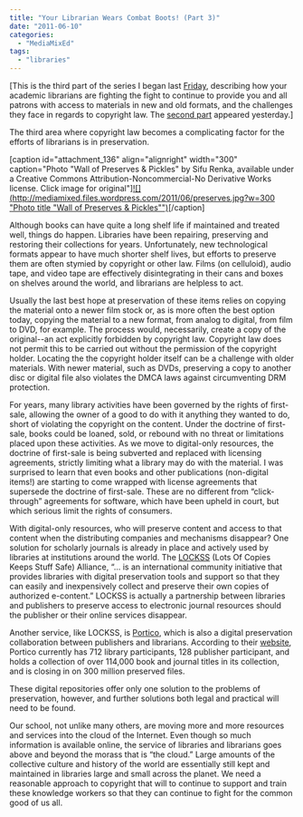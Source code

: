 ```yaml
---
title: "Your Librarian Wears Combat Boots! (Part 3)"
date: "2011-06-10"
categories: 
  - "MediaMixEd"
tags: 
  - "libraries"
---
```


\[This is the third part of the series I began last [Friday](http://mediamixed.wordpress.com/2011/06/09/your-librarian-wears-combat-boots-part-1/ "Your Librarian Wears Combat Boots! (Part 1)"), describing how your academic librarians are fighting the fight to continue to provide you and all patrons with access to materials in new and old formats, and the challenges they face in regards to copyright law. The [second part](http://mediamixed.wordpress.com/2011/06/10/your-librarian-wears-combat-boots-part-2/ "Your Librarian Wears Combat Boots! (Part 2)") appeared yesterday.\]

The third area where copyright law becomes a complicating factor for the efforts of librarians is in preservation.

\[caption id="attachment\_136" align="alignright" width="300" caption="Photo "Wall of Preserves & Pickles" by Sifu Renka, available under a Creative Commons Attribution-Noncommercial-No Derivative Works license. Click image for original"\][![](http://mediamixed.files.wordpress.com/2011/06/preserves.jpg?w=300 "Photo title "Wall of Preserves & Pickles"")](http://www.flickr.com/photos/sifu_renka/1133060967/)\[/caption\]

Although books can have quite a long shelf life if maintained and treated well, things do happen. Libraries have been repairing, preserving and restoring their collections for years. Unfortunately, new technological formats appear to have much shorter shelf lives, but efforts to preserve them are often stymied by copyright or other law. Films (on celluloid), audio tape, and video tape are effectively disintegrating in their cans and boxes on shelves around the world, and librarians are helpless to act.

Usually the last best hope at preservation of these items relies on copying the material onto a newer film stock or, as is more often the best option today, copying the material to a new format, from analog to digital, from film to DVD, for example. The process would, necessarily, create a copy of the original--an act explicitly forbidden by copyright law. Copyright law does not permit this to be carried out without the permission of the copyright holder. Locating the the copyright holder itself can be a challenge with older materials. With newer material, such as DVDs, preserving a copy to another disc or digital file also violates the DMCA laws against circumventing DRM protection.

For years, many library activities have been governed by the rights of first-sale, allowing the owner of a good to do with it anything they wanted to do, short of violating the copyright on the content. Under the doctrine of first-sale, books could be loaned, sold, or rebound with no threat or limitations placed upon these activities. As we move to digital-only resources, the doctrine of first-sale is being subverted and replaced with licensing agreements, strictly limiting what a library may do with the material. I was surprised to learn that even books and other publications (non-digital items!) are starting to come wrapped with license agreements that supersede the doctrine of first-sale. These are no different from “click-through” agreements for software, which have been upheld in court, but which serious limit the rights of consumers.

With digital-only resources, who will preserve content and access to that content when the distributing companies and mechanisms disappear? One solution for scholarly journals is already in place and actively used by libraries at institutions around the world. The [LOCKSS](http://lockss.stanford.edu/lockss/Home) (Lots Of Copies Keeps Stuff Safe) Alliance, “... is an international community initiative that provides libraries with digital preservation tools and support so that they can easily and inexpensively collect and preserve their own copies of authorized e-content.” LOCKSS is actually a partnership between libraries and publishers to preserve access to electronic journal resources should the publisher or their online services disappear.

Another service, like LOCKSS, is [Portico](http://www.portico.org/), which is also a digital preservation collaboration between publishers and librarians. According to their [website](http://www.portico.org/digital-preservation/who-participates-in-portico/), Portico currently has 712 library participants, 128 publisher participant, and holds a collection of over 114,000 book and journal titles in its collection, and is closing in on 300 million preserved files.

These digital repositories offer only one solution to the problems of preservation, however, and further solutions both legal and practical will need to be found.

Our school, not unlike many others, are moving more and more resources and services into the cloud of the Internet. Even though so much information is available online, the service of libraries and librarians goes above and beyond the morass that is “the cloud.” Large amounts of the collective culture and history of the world are essentially still kept and maintained in libraries large and small across the planet. We need a reasonable approach to copyright that will to continue to support and train these knowledge workers so that they can continue to fight for the common good of us all.
